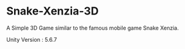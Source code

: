 # Snake-Xenzia-3D
A Simple 3D Game similar to the famous mobile game Snake Xenzia.


Unity Version : 5.6.7

